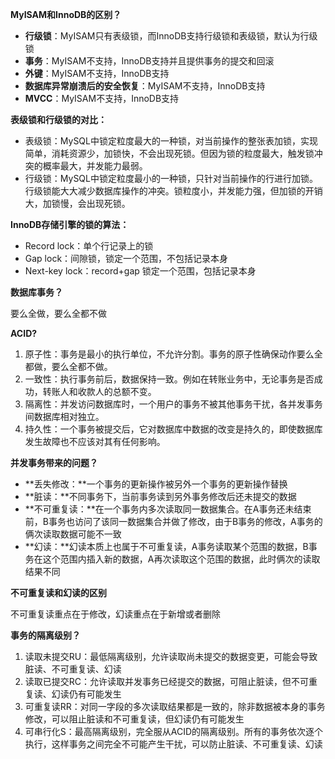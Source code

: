**MyISAM和InnoDB的区别？**

- **行级锁**：MyISAM只有表级锁，而InnoDB支持行级锁和表级锁，默认为行级锁
- **事务**：MyISAM不支持，InnoDB支持并且提供事务的提交和回滚
- **外键**：MyISAM不支持，InnoDB支持
- **数据库异常崩溃后的安全恢复**：MyISAM不支持，InnoDB支持
- **MVCC**：MyISAM不支持，InnoDB支持

**表级锁和行级锁的对比：**

- 表级锁：MySQL中锁定粒度最大的一种锁，对当前操作的整张表加锁，实现简单，消耗资源少，加锁快，不会出现死锁。但因为锁的粒度最大，触发锁冲突的概率最大，并发能力最弱。
- 行级锁：MySQL中锁定粒度最小的一种锁，只针对当前操作的行进行加锁。行级锁能大大减少数据库操作的冲突。锁粒度小，并发能力强，但加锁的开销大，加锁慢，会出现死锁。

**InnoDB存储引擎的锁的算法：**

- Record lock：单个行记录上的锁
- Gap lock：间隙锁，锁定一个范围，不包括记录本身
- Next-key lock：record+gap 锁定一个范围，包括记录本身

**数据库事务？**

要么全做，要么全都不做

**ACID?**

1. 原子性：事务是最小的执行单位，不允许分割。事务的原子性确保动作要么全都做，要么全都不做。
2. 一致性：执行事务前后，数据保持一致。例如在转账业务中，无论事务是否成功，转账人和收款人的总额不变。
3. 隔离性：并发访问数据库时，一个用户的事务不被其他事务干扰，各并发事务间数据库相对独立。
4. 持久性：一个事务被提交后，它对数据库中数据的改变是持久的，即使数据库发生故障也不应该对其有任何影响。

**并发事务带来的问题？**

- **丢失修改：**一个事务的更新操作被另外一个事务的更新操作替换
- **脏读：**不同事务下，当前事务读到另外事务修改后还未提交的数据
- **不可重复读：**在一个事务内多次读取同一数据集合。在A事务还未结束前，B事务也访问了该同一数据集合并做了修改，由于B事务的修改，A事务的俩次读取数据可能不一致
- **幻读：**幻读本质上也属于不可重复读，A事务读取某个范围的数据，B事务在这个范围内插入新的数据，A再次读取这个范围的数据，此时俩次的读取结果不同

**不可重复读和幻读的区别**

不可重复读重点在于修改，幻读重点在于新增或者删除

**事务的隔离级别？**

1. 读取未提交RU：最低隔离级别，允许读取尚未提交的数据变更，可能会导致脏读、不可重复读、幻读
2. 读取已提交RC：允许读取并发事务已经提交的数据，可阻止脏读，但不可重复读、幻读仍有可能发生
3. 可重复读RR：对同一字段的多次读取结果都是一致的，除非数据被本身的事务修改，可以阻止脏读和不可重复读，但幻读仍有可能发生
4. 可串行化S：最高隔离级别，完全服从ACID的隔离级别。所有的事务依次逐个执行，这样事务之间完全不可能产生干扰，可以防止脏读、不可重复读、幻读